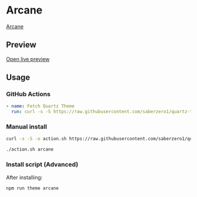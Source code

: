 # Arcane

[Arcane](https://github.com/xRyul)

## Preview

[Open live preview](https://quartz-themes.github.io/arcane/)

## Usage

### GitHub Actions

```yaml
- name: Fetch Quartz Theme
  run: curl -s -S https://raw.githubusercontent.com/saberzero1/quartz-themes/master/action.sh | bash -s -- arcane
```

### Manual install

```bash
curl -s -S -o action.sh https://raw.githubusercontent.com/saberzero1/quartz-themes/master/action.sh

./action.sh arcane
```

### Install script (Advanced)

After installing:

```bash
npm run theme arcane
```
